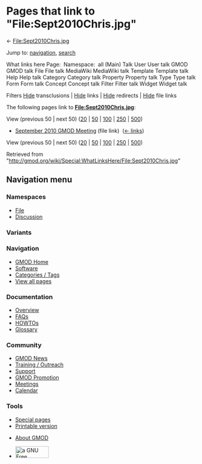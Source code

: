 <div id="mw-page-base" class="noprint">

</div>

<div id="mw-head-base" class="noprint">

</div>

<div id="content" class="mw-body" role="main">

<span id="top"></span>

<div id="mw-js-message" style="display:none;">

</div>



# <span dir="auto">Pages that link to "File:Sept2010Chris.jpg"</span>

<div id="bodyContent">

<div id="contentSub">

←
[File:Sept2010Chris.jpg](/wiki/File:Sept2010Chris.jpg "File:Sept2010Chris.jpg")

</div>

<div id="jump-to-nav" class="mw-jump">

Jump to: [navigation](#mw-navigation), [search](#p-search)

</div>

<div id="mw-content-text">

What links here Page:  Namespace:  all (Main) Talk User User talk GMOD
GMOD talk File File talk MediaWiki MediaWiki talk Template Template talk
Help Help talk Category Category talk Property Property talk Type Type
talk Form Form talk Concept Concept talk Filter Filter talk Widget
Widget talk

Filters
[Hide](/mediawiki/index.php?title=Special:WhatLinksHere/File:Sept2010Chris.jpg&hidetrans=1 "Special:WhatLinksHere/File:Sept2010Chris.jpg")
transclusions \|
[Hide](/mediawiki/index.php?title=Special:WhatLinksHere/File:Sept2010Chris.jpg&hidelinks=1 "Special:WhatLinksHere/File:Sept2010Chris.jpg")
links \|
[Hide](/mediawiki/index.php?title=Special:WhatLinksHere/File:Sept2010Chris.jpg&hideredirs=1 "Special:WhatLinksHere/File:Sept2010Chris.jpg")
redirects \|
[Hide](/mediawiki/index.php?title=Special:WhatLinksHere/File:Sept2010Chris.jpg&hideimages=1 "Special:WhatLinksHere/File:Sept2010Chris.jpg")
file links

The following pages link to
**[File:Sept2010Chris.jpg](/wiki/File:Sept2010Chris.jpg "File:Sept2010Chris.jpg")**:

View (previous 50 \| next 50)
([20](/mediawiki/index.php?title=Special:WhatLinksHere/File:Sept2010Chris.jpg&limit=20 "Special:WhatLinksHere/File:Sept2010Chris.jpg")
\|
[50](/mediawiki/index.php?title=Special:WhatLinksHere/File:Sept2010Chris.jpg&limit=50 "Special:WhatLinksHere/File:Sept2010Chris.jpg")
\|
[100](/mediawiki/index.php?title=Special:WhatLinksHere/File:Sept2010Chris.jpg&limit=100 "Special:WhatLinksHere/File:Sept2010Chris.jpg")
\|
[250](/mediawiki/index.php?title=Special:WhatLinksHere/File:Sept2010Chris.jpg&limit=250 "Special:WhatLinksHere/File:Sept2010Chris.jpg")
\|
[500](/mediawiki/index.php?title=Special:WhatLinksHere/File:Sept2010Chris.jpg&limit=500 "Special:WhatLinksHere/File:Sept2010Chris.jpg"))

- [September 2010 GMOD
  Meeting](/wiki/September_2010_GMOD_Meeting "September 2010 GMOD Meeting")
  (file link) ‎ <span class="mw-whatlinkshere-tools">([←
  links](/mediawiki/index.php?title=Special:WhatLinksHere&target=September+2010+GMOD+Meeting "Special:WhatLinksHere"))</span>

View (previous 50 \| next 50)
([20](/mediawiki/index.php?title=Special:WhatLinksHere/File:Sept2010Chris.jpg&limit=20 "Special:WhatLinksHere/File:Sept2010Chris.jpg")
\|
[50](/mediawiki/index.php?title=Special:WhatLinksHere/File:Sept2010Chris.jpg&limit=50 "Special:WhatLinksHere/File:Sept2010Chris.jpg")
\|
[100](/mediawiki/index.php?title=Special:WhatLinksHere/File:Sept2010Chris.jpg&limit=100 "Special:WhatLinksHere/File:Sept2010Chris.jpg")
\|
[250](/mediawiki/index.php?title=Special:WhatLinksHere/File:Sept2010Chris.jpg&limit=250 "Special:WhatLinksHere/File:Sept2010Chris.jpg")
\|
[500](/mediawiki/index.php?title=Special:WhatLinksHere/File:Sept2010Chris.jpg&limit=500 "Special:WhatLinksHere/File:Sept2010Chris.jpg"))

</div>

<div class="printfooter">

Retrieved from
"<http://gmod.org/wiki/Special:WhatLinksHere/File:Sept2010Chris.jpg>"

</div>

<div id="catlinks" class="catlinks catlinks-allhidden">

</div>

<div class="visualClear">

</div>

</div>

</div>

<div id="mw-navigation">

## Navigation menu

<div id="mw-head">



<div id="left-navigation">

<div id="p-namespaces" class="vectorTabs" role="navigation"
aria-labelledby="p-namespaces-label">

### Namespaces

- <span id="ca-nstab-image"><a href="/wiki/File:Sept2010Chris.jpg" accesskey="c"
  title="View the file page [c]">File</a></span>
- <span id="ca-talk"><a
  href="/mediawiki/index.php?title=File_talk:Sept2010Chris.jpg&amp;action=edit&amp;redlink=1"
  accesskey="t"
  title="Discussion about the content page [t]">Discussion</a></span>

</div>

<div id="p-variants" class="vectorMenu emptyPortlet" role="navigation"
aria-labelledby="p-variants-label">

### 

### Variants[](#)

<div class="menu">

</div>

</div>

</div>

<div id="right-navigation">





</div>



</div>

</div>

</div>

<div id="mw-panel">

<div id="p-logo" role="banner">

<a href="/wiki/Main_Page"
style="background-image: url(http://gmod.org/images/GMOD-cogs.png);"
title="Visit the main page"></a>

</div>

<div id="p-Navigation" class="portal" role="navigation"
aria-labelledby="p-Navigation-label">

### Navigation

<div class="body">

- <span id="n-GMOD-Home">[GMOD Home](/wiki/Main_Page)</span>
- <span id="n-Software">[Software](/wiki/GMOD_Components)</span>
- <span id="n-Categories-.2F-Tags">[Categories /
  Tags](/wiki/Categories)</span>
- <span id="n-View-all-pages">[View all
  pages](/wiki/Special:AllPages)</span>

</div>

</div>

<div id="p-Documentation" class="portal" role="navigation"
aria-labelledby="p-Documentation-label">

### Documentation

<div class="body">

- <span id="n-Overview">[Overview](/wiki/Overview)</span>
- <span id="n-FAQs">[FAQs](/wiki/Category:FAQ)</span>
- <span id="n-HOWTOs">[HOWTOs](/wiki/Category:HOWTO)</span>
- <span id="n-Glossary">[Glossary](/wiki/Glossary)</span>

</div>

</div>

<div id="p-Community" class="portal" role="navigation"
aria-labelledby="p-Community-label">

### Community

<div class="body">

- <span id="n-GMOD-News">[GMOD News](/wiki/GMOD_News)</span>
- <span id="n-Training-.2F-Outreach">[Training /
  Outreach](/wiki/Training_and_Outreach)</span>
- <span id="n-Support">[Support](/wiki/Support)</span>
- <span id="n-GMOD-Promotion">[GMOD
  Promotion](/wiki/GMOD_Promotion)</span>
- <span id="n-Meetings">[Meetings](/wiki/Meetings)</span>
- <span id="n-Calendar">[Calendar](/wiki/Calendar)</span>

</div>

</div>

<div id="p-tb" class="portal" role="navigation"
aria-labelledby="p-tb-label">

### Tools

<div class="body">

- <span id="t-specialpages"><a href="/wiki/Special:SpecialPages" accesskey="q"
  title="A list of all special pages [q]">Special pages</a></span>
- <span id="t-print"><a
  href="/mediawiki/index.php?title=Special:WhatLinksHere/File:Sept2010Chris.jpg&amp;printable=yes"
  rel="alternate" accesskey="p"
  title="Printable version of this page [p]">Printable version</a></span>

</div>

</div>

</div>

</div>

<div id="footer" role="contentinfo">

- <span id="footer-places-about">[About
  GMOD](/wiki/GMOD:About "GMOD:About")</span>

<!-- -->

- <span id="footer-copyrightico">[<img src="http://www.gnu.org/graphics/gfdl-logo-small.png" width="88"
  height="31" alt="a GNU Free Documentation License" />](http://www.gnu.org/licenses/fdl-1.3.html)</span>


<div style="clear:both">

</div>

</div>
